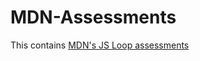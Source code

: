 # MDN-Assessments
This contains  [MDN's JS Loop assessments](https://developer.mozilla.org/en-US/docs/Learn/JavaScript/Building_blocks/Test_your_skills:_Loops) 
